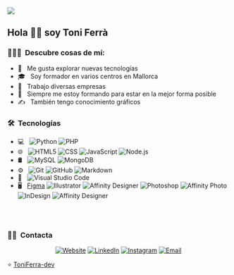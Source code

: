 <img src="https://raw.githubusercontent.com//Aditya%20Vikram%20Singh%20Banner.png">

<h2> Hola 👋🏻 soy Toni Ferrà</h2>

<h3> 👨🏻‍💻 &nbsp;Descubre cosas de mí:</h3>

- 🤔 &nbsp; Me gusta explorar nuevas tecnologías
- 🎓 &nbsp; Soy formador en varios centros en Mallorca
- 💼 &nbsp; Trabajo diversas empresas
- 🌱 &nbsp; Siempre me estoy formando para estar en la mejor forma posible
- ✍️ &nbsp; También tengo conocimiento gráficos

<h3> 🛠 &nbsp;Tecnologías</h3>

- 💻 &nbsp;
  ![Python](https://img.shields.io/badge/-Python-333333?style=flat&logo=python)
  ![PHP](https://img.shields.io/badge/-PHP-333333?style=flat&logo=Php&logoColor=007396)
- 🌐 &nbsp;
  ![HTML5](https://img.shields.io/badge/-HTML5-333333?style=flat&logo=HTML5)
  ![CSS](https://img.shields.io/badge/-CSS-333333?style=flat&logo=CSS3&logoColor=1572B6)
  ![JavaScript](https://img.shields.io/badge/-JavaScript-333333?style=flat&logo=javascript)
  ![Node.js](https://img.shields.io/badge/-Node.js-333333?style=flat&logo=node.js)
- 🛢 &nbsp;
  ![MySQL](https://img.shields.io/badge/-MySQL-333333?style=flat&logo=mysql)
  ![MongoDB](https://img.shields.io/badge/-MongoDB-333333?style=flat&logo=mongodb)
- ⚙️ &nbsp;
  ![Git](https://img.shields.io/badge/-Git-333333?style=flat&logo=git)
  ![GitHub](https://img.shields.io/badge/-GitHub-333333?style=flat&logo=github)
  ![Markdown](https://img.shields.io/badge/-Markdown-333333?style=flat&logo=markdown)
- 🔧 &nbsp;
  ![Visual Studio Code](https://img.shields.io/badge/-Visual%20Studio%20Code-333333?style=flat&logo=visual-studio-code&logoColor=007ACC)
- 🖥 &nbsp;
  [Figma](https://img.shields.io/badge/-Figma-333333?style=flat&logo=figma)
  ![Illustrator](https://img.shields.io/badge/-Illustrator-333333?style=flat&logo=adobe-illustrator)
  ![Affinity Designer](https://img.shields.io/badge/-Affinty%20Designer-333333?logo=affinitydesigner)
  ![Photoshop](https://img.shields.io/badge/-Photoshop-333333?style=flat&logo=adobe-photoshop)
  ![Affinity Photo](https://img.shields.io/badge/-Affinty%20Photo-333333?logo=affinityphoto)
  ![InDesign](https://img.shields.io/badge/-InDesign-333333?style=flat&logo=adobe-indesign)
  ![Affinity Designer](https://img.shields.io/badge/-Affinty%20Designer-333333?logo=affinitydesigner)

<br/>


<br/>

<h3> 🤝🏻 &nbsp;Contacta </h3>

<p align="center">
<a href="https://www.toniferra.com/"><img alt="Website" src="https://img.shields.io/badge/Website-www.toniferra.com-blue?style=flat-square&logo=google-chrome"></a>
<a href="https://www.linkedin.com/in/toniferra/"><img alt="LinkedIn" src="https://img.shields.io/badge/LinkedIn-Toni Ferrà-blue?style=flat-square&logo=linkedin"></a>
<a href="https://www.instagram.com/adityavs_/"><img alt="Instagram" src="https://img.shields.io/badge/Instagram-adityavs__-blue?style=flat-square&logo=instagram"></a>
<a href="mailto:info@toniferra.com"><img alt="Email" src="https://img.shields.io/badge/Email-info@toniferra.com-blue?style=flat-square&logo=gmail"></a>
</p>

⭐️ [ToniFerra-dev](https://github.com/toniferra-dev)
